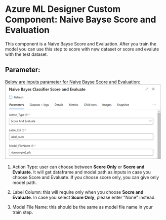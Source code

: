 # Azure ML Designer Custom Component: Naive Bayse Score and Evaluation
This component is a Naive Bayse Score and Evaluation. After you train the model you can use this step to score with new dataset or score and evalute with the test dataset.

## Parameter:
Below are inputs parameter for Naive Bayse Score and Evaluation:
![alt text](../image/Score-Evaluate.png "Input Port and Parameter") 

1. Action Type: user can choose between **Score Only** or **Socre and Evaluate**. It will get dataframe and model path as inputs in case you choose Score and Evaluate. If you choose score only, you can give only model path.

2. Label Column: this will require only when you choose **Socre and Evaluate**. In case you select **Score Only**, please enter "None" instead. 

3. Model File Name: this should be the same as model file name in your train step. 


